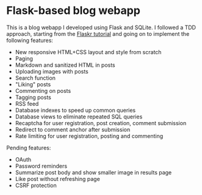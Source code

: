 # Flask-based blog webapp

This is a blog webapp I developed using Flask and SQLite.
I followed a TDD approach,
starting from the [Flaskr tutorial](https://flask.palletsprojects.com/en/2.0.x/tutorial/)
and going on to implement the following features:

* New responsive HTML+CSS layout and style from scratch
* Paging
* Markdown and sanitized HTML in posts
* Uploading images with posts
* Search function
* "Liking" posts
* Commenting on posts
* Tagging posts
* RSS feed
* Database indexes to speed up common queries
* Database views to eliminate repeated SQL queries
* Recaptcha for user registration, post creation, comment submission
* Redirect to comment anchor after submission
* Rate limiting for user registration, posting and commenting

Pending features:

* OAuth
* Password reminders
* Summarize post body and show smaller image in results page
* Like post without refreshing page
* CSRF protection

